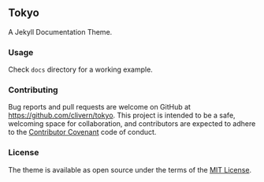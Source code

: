 ## Tokyo

A Jekyll Documentation Theme.


### Usage

Check `docs` directory for a working example.


### Contributing

Bug reports and pull requests are welcome on GitHub at https://github.com/clivern/tokyo. This project is intended to be a safe, welcoming space for collaboration, and contributors are expected to adhere to the [Contributor Covenant](https://www.contributor-covenant.org/) code of conduct.


### License

The theme is available as open source under the terms of the [MIT License](https://opensource.org/licenses/MIT).
